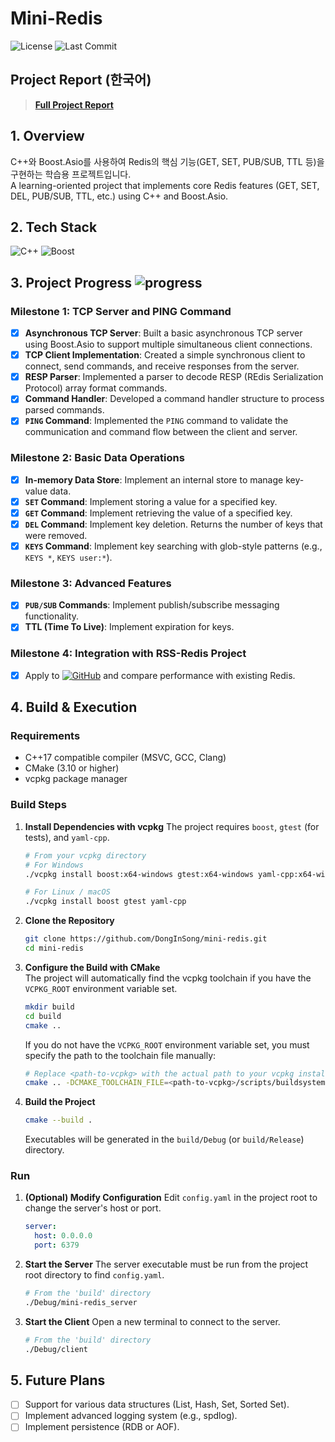 # Mini-Redis
![License](https://img.shields.io/github/license/senli1073/senli1073.github.io)
![Last Commit](https://img.shields.io/github/last-commit/DongInSong/mini-redis)
## Project Report (한국어)
> **[Full Project Report](./docs/00_README.md)**

## 1. Overview
C++와 Boost.Asio를 사용하여 Redis의 핵심 기능(GET, SET, PUB/SUB, TTL 등)을 구현하는 학습용 프로젝트입니다.   
A learning-oriented project that implements core Redis features (GET, SET, DEL, PUB/SUB, TTL, etc.) using C++ and Boost.Asio.

## 2. Tech Stack

![C++](https://img.shields.io/badge/C++-00599C?style=for-the-badge&logo=c%2B%2B&logoColor=white)  ![Boost](https://img.shields.io/badge/Boost-00599C?style=for-the-badge&logoColor=white)


## 3. Project Progress  ![progress](https://img.shields.io/badge/Progress-100%25-green)

### Milestone 1: TCP Server and PING Command

-   [x] **Asynchronous TCP Server**: Built a basic asynchronous TCP server using Boost.Asio to support multiple simultaneous client connections.
-   [x] **TCP Client Implementation**: Created a simple synchronous client to connect, send commands, and receive responses from the server.
-   [x] **RESP Parser**: Implemented a parser to decode RESP (REdis Serialization Protocol) array format commands.
-   [x] **Command Handler**: Developed a command handler structure to process parsed commands.
-   [x] **`PING` Command**: Implemented the `PING` command to validate the communication and command flow between the client and server.

### Milestone 2: Basic Data Operations

-   [x] **In-memory Data Store**: Implement an internal store to manage key-value data.
-   [x] **`SET` Command**: Implement storing a value for a specified key.
-   [x] **`GET` Command**: Implement retrieving the value of a specified key.
-   [x] **`DEL` Command**: Implement key deletion. Returns the number of keys that were removed.
-   [x] **`KEYS` Command**: Implement key searching with glob-style patterns (e.g., `KEYS *`, `KEYS user:*`).

### Milestone 3: Advanced Features
-   [x] **`PUB/SUB` Commands**: Implement publish/subscribe messaging functionality.
-   [x] **TTL (Time To Live)**: Implement expiration for keys.

### Milestone 4: Integration with RSS-Redis Project
-   [x] Apply to [![GitHub](https://img.shields.io/badge/rss_redis-181717?style=flat&logo=github&logoColor=white)](https://github.com/DongInSong/rss-redis) and compare performance with existing Redis.

## 4. Build & Execution

### Requirements
- C++17 compatible compiler (MSVC, GCC, Clang)
- CMake (3.10 or higher)
- vcpkg package manager

### Build Steps

1. **Install Dependencies with vcpkg**
   The project requires `boost`, `gtest` (for tests), and `yaml-cpp`.
    ```bash
    # From your vcpkg directory
    # For Windows
    ./vcpkg install boost:x64-windows gtest:x64-windows yaml-cpp:x64-windows

    # For Linux / macOS
    ./vcpkg install boost gtest yaml-cpp
    ```

2. **Clone the Repository**
    ```bash
    git clone https://github.com/DongInSong/mini-redis.git
    cd mini-redis
    ```

3. **Configure the Build with CMake**   
   The project will automatically find the vcpkg toolchain if you have the `VCPKG_ROOT` environment variable set.
    ```bash
    mkdir build
    cd build
    cmake ..
    ```
   If you do not have the `VCPKG_ROOT` environment variable set, you must specify the path to the toolchain file manually:
    ```bash
    # Replace <path-to-vcpkg> with the actual path to your vcpkg installation
    cmake .. -DCMAKE_TOOLCHAIN_FILE=<path-to-vcpkg>/scripts/buildsystems/vcpkg.cmake
    ```

4. **Build the Project**
    ```bash
    cmake --build .
    ```
    Executables will be generated in the `build/Debug` (or `build/Release`) directory.

### Run

1. **(Optional) Modify Configuration**
   Edit `config.yaml` in the project root to change the server's host or port.
    ```yaml
    server:
      host: 0.0.0.0
      port: 6379
    ```

2. **Start the Server**
   The server executable must be run from the project root directory to find `config.yaml`.
    ```bash
    # From the 'build' directory
    ./Debug/mini-redis_server
    ```

3. **Start the Client**
   Open a new terminal to connect to the server.
    ```bash
    # From the 'build' directory
    ./Debug/client
    ```
    
## 5. Future Plans
-   [ ] Support for various data structures (List, Hash, Set, Sorted Set).
-   [ ] Implement advanced logging system (e.g., spdlog).
-   [ ] Implement persistence (RDB or AOF).
